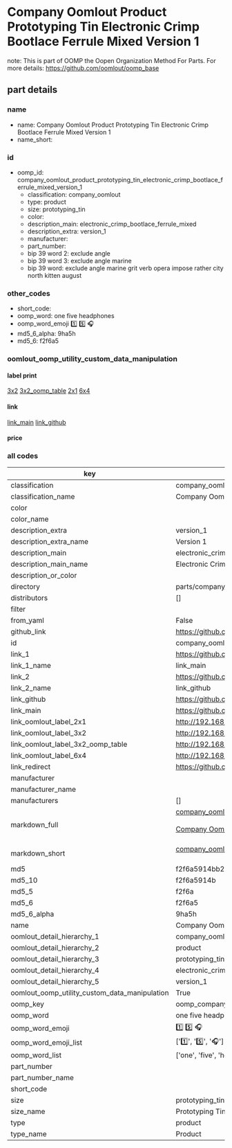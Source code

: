 # Company Oomlout Product Prototyping Tin Electronic Crimp Bootlace Ferrule Mixed Version 1  

note: This is part of OOMP the Oopen Organization Method For Parts. For more details: https://github.com/oomlout/oomp_base

##  part details
  







### name
* name: Company Oomlout Product Prototyping Tin Electronic Crimp Bootlace Ferrule Mixed Version 1
* name_short: 
### id
* oomp_id: company_oomlout_product_prototyping_tin_electronic_crimp_bootlace_ferrule_mixed_version_1
  * classification: company_oomlout
  * type: product
  * size: prototyping_tin
  * color: 
  * description_main: electronic_crimp_bootlace_ferrule_mixed
  * description_extra: version_1
  * manufacturer: 
  * part_number: 
  * bip 39 word 2: exclude angle
  * bip 39 word 3: exclude angle marine
  * bip 39 word: exclude angle marine grit verb opera impose rather city north kitten august

### other_codes
* short_code: 
* oomp_word: one five headphones
* oomp_word_emoji :one: :five: :headphones:
* md5_6_alpha: 9ha5h
* md5_6: f2f6a5






### oomlout_oomp_utility_custom_data_manipulation
#### label print
[3x2](http://192.168.1.245:1112/?label=oomp%209ha5h)
[3x2_oomp_table](http://192.168.1.108:1112/?label=oomp%209ha5h)
[2x1](http://192.168.1.242:1112/?label=oomp%209ha5h)
[6x4](http://192.168.1.55:1112/?label=oomp%209ha5h)    

#### link

[link_main](https://github.com/oomlout/oomlout_oomp_version_1_messy/tree/main/parts/company_oomlout_product_prototyping_tin_electronic_crimp_bootlace_ferrule_mixed_version_1) [link_github](https://github.com/oomlout/oomlout_oomp_version_1_messy/tree/main/parts/company_oomlout_product_prototyping_tin_electronic_crimp_bootlace_ferrule_mixed_version_1)                             

#### price







### all codes 
| key | value |  
| --- | --- |  
| classification | company_oomlout |  
| classification_name | Company Oomlout |  
| color |  |  
| color_name |  |  
| description_extra | version_1 |  
| description_extra_name | Version 1 |  
| description_main | electronic_crimp_bootlace_ferrule_mixed |  
| description_main_name | Electronic Crimp Bootlace Ferrule Mixed |  
| description_or_color |   |  
| directory | parts/company_oomlout_product_prototyping_tin_electronic_crimp_bootlace_ferrule_mixed_version_1 |  
| distributors | [] |  
| filter |  |  
| from_yaml | False |  
| github_link | https://github.com/oomlout/oomlout_oomp_part_src/tree/main/parts/company_oomlout_product_prototyping_tin_electronic_crimp_bootlace_ferrule_mixed_version_1 |  
| id | company_oomlout_product_prototyping_tin_electronic_crimp_bootlace_ferrule_mixed_version_1 |  
| link_1 | https://github.com/oomlout/oomlout_oomp_version_1_messy/tree/main/parts/company_oomlout_product_prototyping_tin_electronic_crimp_bootlace_ferrule_mixed_version_1 |  
| link_1_name | link_main |  
| link_2 | https://github.com/oomlout/oomlout_oomp_version_1_messy/tree/main/parts/company_oomlout_product_prototyping_tin_electronic_crimp_bootlace_ferrule_mixed_version_1 |  
| link_2_name | link_github |  
| link_github | https://github.com/oomlout/oomlout_oomp_version_1_messy/tree/main/parts/company_oomlout_product_prototyping_tin_electronic_crimp_bootlace_ferrule_mixed_version_1 |  
| link_main | https://github.com/oomlout/oomlout_oomp_version_1_messy/tree/main/parts/company_oomlout_product_prototyping_tin_electronic_crimp_bootlace_ferrule_mixed_version_1 |  
| link_oomlout_label_2x1 | http://192.168.1.242:1112/?label=oomp%209ha5h |  
| link_oomlout_label_3x2 | http://192.168.1.245:1112/?label=oomp%209ha5h |  
| link_oomlout_label_3x2_oomp_table | http://192.168.1.108:1112/?label=oomp%209ha5h |  
| link_oomlout_label_6x4 | http://192.168.1.55:1112/?label=oomp%209ha5h |  
| link_redirect | https://github.com/oomlout/oomlout_oomp_version_1_messy/tree/main/parts/company_oomlout_product_prototyping_tin_electronic_crimp_bootlace_ferrule_mixed_version_1 |  
| manufacturer |  |  
| manufacturer_name |  |  
| manufacturers | [] |  
| markdown_full | [company_oomlout_product_prototyping_tin_electronic_crimp_bootlace_ferrule_mixed_version_1](none)<br>[](none)<br>[Company Oomlout Product Prototyping Tin Electronic Crimp Bootlace Ferrule Mixed Version 1](none)<br><br> |  
| markdown_short | [company_oomlout_product_prototyping_tin_electronic_crimp_bootlace_ferrule_mixed_version_1](none)<br><br> |  
| md5 | f2f6a5914bb24e3e6d79466b10023277 |  
| md5_10 | f2f6a5914b |  
| md5_5 | f2f6a |  
| md5_6 | f2f6a5 |  
| md5_6_alpha | 9ha5h |  
| name | Company Oomlout Product Prototyping Tin Electronic Crimp Bootlace Ferrule Mixed Version 1 |  
| oomlout_detail_hierarchy_1 | company_oomlout |  
| oomlout_detail_hierarchy_2 | product |  
| oomlout_detail_hierarchy_3 | prototyping_tin |  
| oomlout_detail_hierarchy_4 | electronic_crimp_bootlace_ferrule_mixed |  
| oomlout_detail_hierarchy_5 | version_1 |  
| oomlout_oomp_utility_custom_data_manipulation | True |  
| oomp_key | oomp_company_oomlout_product_prototyping_tin_electronic_crimp_bootlace_ferrule_mixed_version_1 |  
| oomp_word | one five headphones |  
| oomp_word_emoji | :one: :five: :headphones: |  
| oomp_word_emoji_list | [':one:', ':five:', ':headphones:'] |  
| oomp_word_list | ['one', 'five', 'headphones'] |  
| part_number |  |  
| part_number_name |  |  
| short_code |  |  
| size | prototyping_tin |  
| size_name | Prototyping Tin |  
| type | product |  
| type_name | Product |  
